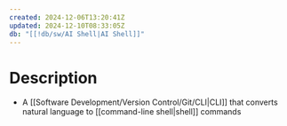 ```yaml
---
created: 2024-12-06T13:20:41Z
updated: 2024-12-10T08:33:05Z
db: "[[!db/sw/AI Shell|AI Shell]]"
---
```

# Description
- A [[Software Development/Version Control/Git/CLI|CLI]] that converts natural language to [[command-line shell|shell]] commands